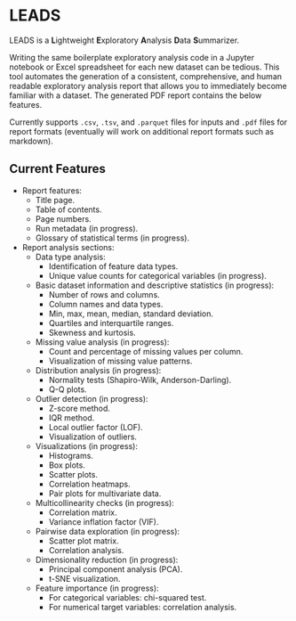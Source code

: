 # LEADS

LEADS is a **L**ightweight **E**xploratory **A**nalysis **D**ata **S**ummarizer.

Writing the same boilerplate exploratory analysis code in a Jupyter notebook or Excel spreadsheet for each new dataset can be tedious. This tool automates the generation of a consistent, comprehensive, and human readable exploratory analysis report that allows you to immediately become familiar with a dataset. The generated PDF report contains the below features.

Currently supports `.csv`, `.tsv`, and `.parquet` files for inputs and `.pdf` files for report formats (eventually will work on additional report formats such as markdown).

## Current Features

- Report features:
    - Title page.
    - Table of contents.
    - Page numbers.
    - Run metadata (in progress).
    - Glossary of statistical terms (in progress).
- Report analysis sections:
  - Data type analysis:
    - Identification of feature data types.
    - Unique value counts for categorical variables (in progress).
  - Basic dataset information and descriptive statistics (in progress):
    - Number of rows and columns.
    - Column names and data types.
    - Min, max, mean, median, standard deviation.
    - Quartiles and interquartile ranges.
    - Skewness and kurtosis.
  - Missing value analysis (in progress):
    - Count and percentage of missing values per column.
    - Visualization of missing value patterns.
  - Distribution analysis (in progress):
    - Normality tests (Shapiro-Wilk, Anderson-Darling).
    - Q-Q plots.
  - Outlier detection (in progress):
    - Z-score method.
    - IQR method.
    - Local outlier factor (LOF).
    - Visualization of outliers.
  - Visualizations (in progress):
    - Histograms.
    - Box plots.
    - Scatter plots.
    - Correlation heatmaps.
    - Pair plots for multivariate data.
  - Multicollinearity checks (in progress):
    - Correlation matrix.
    - Variance inflation factor (VIF).
  - Pairwise data exploration (in progress):
    - Scatter plot matrix.
    - Correlation analysis.
  - Dimensionality reduction (in progress):
    - Principal component analysis (PCA).
    - t-SNE visualization.
  - Feature importance (in progress):
    - For categorical variables: chi-squared test.
    - For numerical target variables: correlation analysis.
